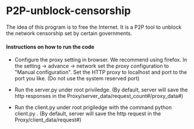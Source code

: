 # P2P-unblock-censorship

 The idea of this program is to free the Internet. It is a P2P tool to unblock the network censorship set by certain governments.  

#### Instructions on how to run the code
- Configure the proxy setting in browser. We recommend using firefox. In the setting -> advance -> network set the proxy configuration to "Manual configuration". Set the HTTP proxy to localhost and port to the port you like. (Do not use the system reserved port)

- Run the server.py under root priviledge. (By default, server will save the http responses in the Proxy/server_data/request_count#/proxy_data#)

- Run the client.py under root prigiledge with the command python client.py <portnumber>. (By default, server will save the http request in the Proxy/client_data/request#)
